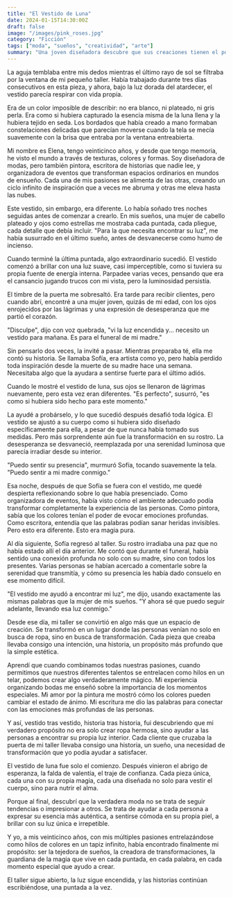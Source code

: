 ```yaml
---
title: "El Vestido de Luna"
date: 2024-01-15T14:30:00Z
draft: false
image: "/images/pink_roses.jpg"
category: "Ficción"
tags: ["moda", "sueños", "creatividad", "arte"]
summary: "Una joven diseñadora descubre que sus creaciones tienen el poder de transformar no solo la apariencia, sino también el alma de quien las porta."
---
```


La aguja temblaba entre mis dedos mientras el último rayo de sol se filtraba por la ventana de mi pequeño taller. Había trabajado durante tres días consecutivos en esta pieza, y ahora, bajo la luz dorada del atardecer, el vestido parecía respirar con vida propia.

Era de un color imposible de describir: no era blanco, ni plateado, ni gris perla. Era como si hubiera capturado la esencia misma de la luna llena y la hubiera tejido en seda. Los bordados que había creado a mano formaban constelaciones delicadas que parecían moverse cuando la tela se mecía suavemente con la brisa que entraba por la ventana entreabierta.

Mi nombre es Elena, tengo veinticinco años, y desde que tengo memoria, he visto el mundo a través de texturas, colores y formas. Soy diseñadora de modas, pero también pintora, escritora de historias que nadie lee, y organizadora de eventos que transforman espacios ordinarios en mundos de ensueño. Cada una de mis pasiones se alimenta de las otras, creando un ciclo infinito de inspiración que a veces me abruma y otras me eleva hasta las nubes.

Este vestido, sin embargo, era diferente. Lo había soñado tres noches seguidas antes de comenzar a crearlo. En mis sueños, una mujer de cabello plateado y ojos como estrellas me mostraba cada puntada, cada pliegue, cada detalle que debía incluir. "Para la que necesita encontrar su luz", me había susurrado en el último sueño, antes de desvanecerse como humo de incienso.

Cuando terminé la última puntada, algo extraordinario sucedió. El vestido comenzó a brillar con una luz suave, casi imperceptible, como si tuviera su propia fuente de energía interna. Parpadee varias veces, pensando que era el cansancio jugando trucos con mi vista, pero la luminosidad persistía.

El timbre de la puerta me sobresaltó. Era tarde para recibir clientes, pero cuando abrí, encontré a una mujer joven, quizás de mi edad, con los ojos enrojecidos por las lágrimas y una expresión de desesperanza que me partió el corazón.

"Disculpe", dijo con voz quebrada, "vi la luz encendida y... necesito un vestido para mañana. Es para el funeral de mi madre."

Sin pensarlo dos veces, la invité a pasar. Mientras preparaba té, ella me contó su historia. Se llamaba Sofía, era artista como yo, pero había perdido toda inspiración desde la muerte de su madre hace una semana. Necesitaba algo que la ayudara a sentirse fuerte para el último adiós.

Cuando le mostré el vestido de luna, sus ojos se llenaron de lágrimas nuevamente, pero esta vez eran diferentes. "Es perfecto", susurró, "es como si hubiera sido hecho para este momento."

La ayudé a probárselo, y lo que sucedió después desafió toda lógica. El vestido se ajustó a su cuerpo como si hubiera sido diseñado específicamente para ella, a pesar de que nunca había tomado sus medidas. Pero más sorprendente aún fue la transformación en su rostro. La desesperanza se desvaneció, reemplazada por una serenidad luminosa que parecía irradiar desde su interior.

"Puedo sentir su presencia", murmuró Sofía, tocando suavemente la tela. "Puedo sentir a mi madre conmigo."

Esa noche, después de que Sofía se fuera con el vestido, me quedé despierta reflexionando sobre lo que había presenciado. Como organizadora de eventos, había visto cómo el ambiente adecuado podía transformar completamente la experiencia de las personas. Como pintora, sabía que los colores tenían el poder de evocar emociones profundas. Como escritora, entendía que las palabras podían sanar heridas invisibles. Pero esto era diferente. Esto era magia pura.

Al día siguiente, Sofía regresó al taller. Su rostro irradiaba una paz que no había estado allí el día anterior. Me contó que durante el funeral, había sentido una conexión profunda no solo con su madre, sino con todos los presentes. Varias personas se habían acercado a comentarle sobre la serenidad que transmitía, y cómo su presencia les había dado consuelo en ese momento difícil.

"El vestido me ayudó a encontrar mi luz", me dijo, usando exactamente las mismas palabras que la mujer de mis sueños. "Y ahora sé que puedo seguir adelante, llevando esa luz conmigo."

Desde ese día, mi taller se convirtió en algo más que un espacio de creación. Se transformó en un lugar donde las personas venían no solo en busca de ropa, sino en busca de transformación. Cada pieza que creaba llevaba consigo una intención, una historia, un propósito más profundo que la simple estética.

Aprendí que cuando combinamos todas nuestras pasiones, cuando permitimos que nuestros diferentes talentos se entrelacen como hilos en un telar, podemos crear algo verdaderamente mágico. Mi experiencia organizando bodas me enseñó sobre la importancia de los momentos especiales. Mi amor por la pintura me mostró cómo los colores pueden cambiar el estado de ánimo. Mi escritura me dio las palabras para conectar con las emociones más profundas de las personas.

Y así, vestido tras vestido, historia tras historia, fui descubriendo que mi verdadero propósito no era solo crear ropa hermosa, sino ayudar a las personas a encontrar su propia luz interior. Cada cliente que cruzaba la puerta de mi taller llevaba consigo una historia, un sueño, una necesidad de transformación que yo podía ayudar a satisfacer.

El vestido de luna fue solo el comienzo. Después vinieron el abrigo de esperanza, la falda de valentía, el traje de confianza. Cada pieza única, cada una con su propia magia, cada una diseñada no solo para vestir el cuerpo, sino para nutrir el alma.

Porque al final, descubrí que la verdadera moda no se trata de seguir tendencias o impresionar a otros. Se trata de ayudar a cada persona a expresar su esencia más auténtica, a sentirse cómoda en su propia piel, a brillar con su luz única e irrepetible.

Y yo, a mis veinticinco años, con mis múltiples pasiones entrelazándose como hilos de colores en un tapiz infinito, había encontrado finalmente mi propósito: ser la tejedora de sueños, la creadora de transformaciones, la guardiana de la magia que vive en cada puntada, en cada palabra, en cada momento especial que ayudo a crear.

El taller sigue abierto, la luz sigue encendida, y las historias continúan escribiéndose, una puntada a la vez.

